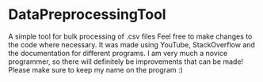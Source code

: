 # DataPreprocessingTool
A simple tool for bulk processing of .csv files
Feel free to make changes to the code where necessary. 
It was made using YouTube, StackOverflow and the documentation for different programs.
I am very much a novice programmer, so there will definitely be improvements that can be made!
Please make sure to keep my name on the program :)
